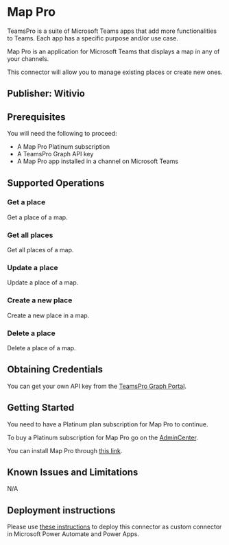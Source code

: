 # Map Pro
TeamsPro is a suite of Microsoft Teams apps that add more functionalities to Teams. Each app has a specific purpose
and/or use case.

Map Pro is an application for Microsoft Teams that displays a map in any of your channels.

This connector will allow you to manage existing places or create new ones.

## Publisher: Witivio

## Prerequisites
You will need the following to proceed:
* A Map Pro Platinum subscription
* A TeamsPro Graph API key
* A Map Pro app installed in a channel on Microsoft Teams

## Supported Operations

### Get a place
Get a place of a map.

### Get all places
Get all places of a map.

### Update a place
Update a place of a map.

### Create a new place
Create a new place in a map.

### Delete a place
Delete a place of a map.

## Obtaining Credentials
You can get your own API key from the [TeamsPro Graph Portal](https://developer.teams-pro.com/).

## Getting Started
You need to have a Platinum plan subscription for Map Pro to continue.

To buy a Platinum subscription for Map Pro go on the [AdminCenter](https://admin.teams-pro.com/).

You can install Map Pro through [this link](https://teams.microsoft.com/l/app/AE0E3172-CE0A-4FE7-B712-6EBDA56781E3).

## Known Issues and Limitations
N/A

## Deployment instructions
Please use [these instructions](https://docs.microsoft.com/en-us/connectors/custom-connectors/paconn-cli) to deploy this connector as custom connector in Microsoft Power Automate and Power Apps.